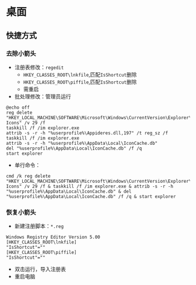 # 桌面
## 快捷方式
### 去除小箭头
* 注册表修改：`regedit`
  * `HKEY_CLASSES_ROOT\lnkfile`,匹配`IsShortcut`删除
  * `HKEY_CLASSES_ROOT\piffile`,匹配`IsShortcut`删除
  * 需重启
* 批处理修改：管理员运行
```batch
@echo off
reg delete "HKEY_LOCAL_MACHINE\SOFTWARE\Microsoft\Windows\CurrentVersion\Explorer\Shell Icons" /v 29 /f
taskkill /f /im explorer.exe
attrib -s -r -h "%userprofile%\Appideres.dll,197" /t reg_sz /f
taskkill /f /im explorer.exe
attrib -s -r -h "%userprofile%\AppData\Local\IconCache.db"
del "%userprofile%\AppData\Local\IconCache.db" /f /q
start explorer
```
* 单行命令：
```batch
cmd /k reg delete "HKEY_LOCAL_MACHINE\SOFTWARE\Microsoft\Windows\CurrentVersion\Explorer\Shell Icons" /v 29 /f & taskkill /f /im explorer.exe & attrib -s -r -h "%userprofile%\AppData\Local\IconCache.db" & del "%userprofile%\AppData\Local\IconCache.db" /f /q & start explorer
```
### 恢复小箭头
* 新建注册脚本：`*.reg`
```reg
Windows Registry Editor Version 5.00
[HKEY_CLASSES_ROOT\lnkfile]
"IsShortcut"=""
[HKEY_CLASSES_ROOT\piffile]
"IsShortcut"=""
```
* 双击运行，导入注册表
* 重启电脑
